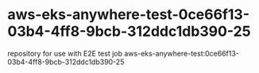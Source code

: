 # aws-eks-anywhere-test-0ce66f13-03b4-4ff8-9bcb-312ddc1db390-25
repository for use with E2E test job aws-eks-anywhere-test:0ce66f13-03b4-4ff8-9bcb-312ddc1db390-25
